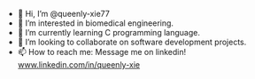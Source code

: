 - 👋 Hi, I’m @queenly-xie77
- 👀 I’m interested in biomedical engineering.
- 🌱 I’m currently learning C programming language.
- 💞️ I’m looking to collaborate on software development projects.
- 📫 How to reach me: Message me on linkedin! www.linkedin.com/in/queenly-xie

<!---
queenly-xie77/queenly-xie77 is a ✨ special ✨ repository because its `README.md` (this file) appears on your GitHub profile.
You can click the Preview link to take a look at your changes.
--->
